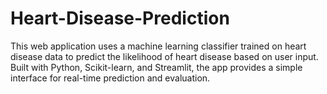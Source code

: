 # Heart-Disease-Prediction
This web application uses a machine learning classifier trained on heart disease data to predict the likelihood of heart disease based on user input. Built with Python, Scikit-learn, and Streamlit, the app provides a simple interface for real-time prediction and evaluation.
